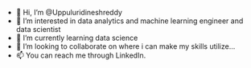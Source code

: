 - 👋 Hi, I’m @Uppuluridineshreddy
- 👀 I’m interested in data analytics and machine learning engineer and data scientist
- 🌱 I’m currently learning data science
- 💞️ I’m looking to collaborate on where i can make my skills utilize...
- 📫 You can reach me through LinkedIn.

<!---
dineshreddy221 is a ✨ special ✨ repository because its `README.md` (this file) appears on your GitHub profile.
You can click the Preview link to take a look at your changes.
--->
